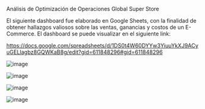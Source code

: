 Análisis de Optimización de Operaciones Global Super Store 

El siguiente dashboard fue elaborado en Google Sheets, con la finalidad de obtener hallazgos valiosos sobre las ventas, ganancias y costos de un E-Commerce. El dashboard se puede visualizar en el siguiente link:

https://docs.google.com/spreadsheets/d/1DS0t4W60DYYw3YiuuYkXJ9ACyuGELlagbz8GQWKaB8g/edit?gid=611848296#gid=611848296


![image](https://github.com/user-attachments/assets/9a3ff576-96d5-43a9-bdc3-ad4de545d204)

![image](https://github.com/user-attachments/assets/b27f9c7e-2634-4e08-aff6-30f9ae4b3cf7)

![image](https://github.com/user-attachments/assets/b1b90a45-07c8-444f-b979-d03599cee0c5)

![image](https://github.com/user-attachments/assets/8a058b76-a050-4003-86db-1a63e624da7c)
